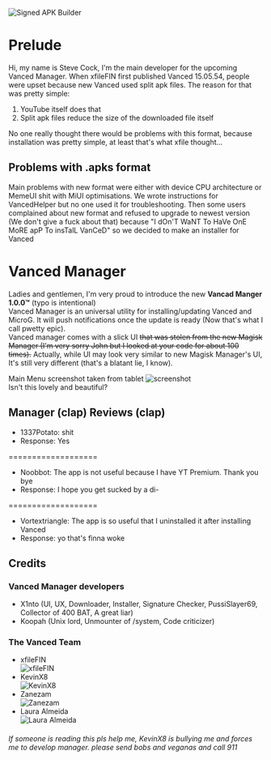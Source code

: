 ![Signed APK Builder](https://github.com/X1nto/VancedInstaller/workflows/Signed%20APK%20Builder/badge.svg?branch=master)

# Prelude
Hi, my name is Steve Cock, I'm the main developer for the upcoming Vanced Manager. When xfileFIN first published Vanced 15.05.54, people were upset because new Vanced used split apk files. The reason for that was pretty simple:  
1) YouTube itself does that  
2) Split apk files reduce the size of the downloaded file itself  

No one really thought there would be problems with this format, because installation was pretty simple, at least that's what xfile thought...  
## Problems with .apks format
Main problems with new format were either with device CPU architecture or MemeUI shit with MiUI optimisations. We wrote instructions for VancedHelper but no one used it for troubleshooting. Then some users complained about new format and refused to upgrade to newest version (We don't give a fuck about that) because "I dOn'T WaNT To HaVe OnE MoRE apP To insTalL VanCeD" so we decided to make an installer for Vanced  
# Vanced Manager
Ladies and gentlemen, I'm very proud to introduce the new **Vancad Manger 1.0.0™** (typo is intentional)  
Vanced Manager is an universal utility for installing/updating Vanced and MicroG. It will push notifications once the update is ready (Now that's what I call pwetty epic).  
Vanced manager comes with a slick UI ~~that was stolen from the new Magisk Manager (I'm very sorry John but I looked at your code for about 100 times).~~ Actually, while UI may look very similar to new Magisk Manager's UI, It's still very different (that's a blatant lie, I know).  

Main Menu screenshot taken from tablet
![screenshot](https://i.imgur.com/r2jiq7J.png)  
Isn't this lovely and beautiful?

## Manager (clap) Reviews (clap)

- 1337Potato: shit  
- Response: Yes  

===================
  
- Noobbot: The app is not useful because I have YT Premium. Thank you bye  
- Response: I hope you get sucked by a di- 

=================== 
  
- Vortextriangle: The app is so useful that I uninstalled it after installing Vanced  
- Response: yo that's finna woke  

## Credits
### Vanced Manager developers  
- X1nto (UI, UX, Downloader, Installer, Signature Checker, PussiSlayer69, Collector of 400 BAT, A great liar)
- Koopah (Unix lord, Unmounter of /system, Code criticizer)
### The Vanced Team  
- xfileFIN  
![xfileFIN](https://i.imgur.com/hLdzTVq.png)
- KevinX8  
![KevinX8](https://i.imgur.com/cS9C7P8.png)
- Zanezam  
![Zanezam](https://i.imgur.com/QVcXA6q.png)
- Laura Almeida  
![Laura Almeida](https://i.imgur.com/ovVD939.png)

###### If someone is reading this pls help me, KevinX8 is bullying me and forces me to develop manager. please send bobs and veganas and call 911

